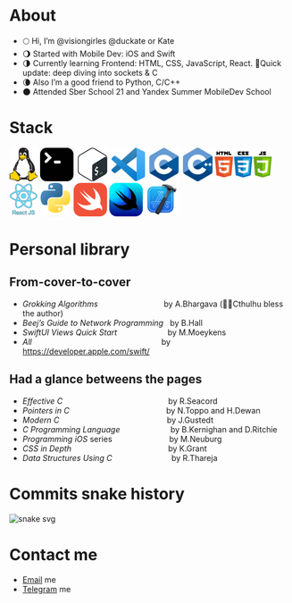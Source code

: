 # About

- 🌕 Hi, I’m @visiongirles @duckate or Kate
- 🌖 Started with Mobile Dev: iOS and Swift
- 🌗 Currently learning Frontend: HTML, CSS, JavaScript, React. 🦊Quick update: deep diving into sockets & C
- 🌘 Also I’m a good friend to Python, C/C++
- 🌑 Attended Sber School 21 and Yandex Summer MobileDev School

# Stack
![unix](https://github.com/visiongirles/visiongirles/blob/main/logo/unix-logo.png)
![cmd-line](https://github.com/visiongirles/visiongirles/blob/main/logo/cmd-line-logo.png)
![bash](https://github.com/visiongirles/visiongirles/blob/main/logo/bash-logo.png)
![vsc](https://github.com/visiongirles/visiongirles/blob/main/logo/vsc-logo.png)
![c](https://github.com/visiongirles/visiongirles/blob/main/logo/c-logo.png)
![cpp](https://github.com/visiongirles/visiongirles/blob/main/logo/cpp-logo.png)
![html css js](https://github.com/visiongirles/visiongirles/blob/main/logo/html-css-js-logo.png)
![react](https://github.com/visiongirles/visiongirles/blob/main/logo/react-js-logo.png)
![python](https://github.com/visiongirles/visiongirles/blob/main/logo/python-logo.png)
![swift](https://github.com/visiongirles/visiongirles/blob/main/logo/swift-logo.png)
![swiftui](https://github.com/visiongirles/visiongirles/blob/main/logo/swiftui-logo.png)
![xcode](https://github.com/visiongirles/visiongirles/blob/main/logo/xcode-logo.png)


# Personal library
## From-cover-to-cover
- _Grokking Algorithms_ &nbsp;&nbsp;&nbsp;&nbsp;&nbsp;&nbsp;&nbsp;&nbsp;&nbsp;&nbsp;&nbsp;&nbsp;&nbsp;&nbsp;&nbsp;&nbsp;&nbsp;&nbsp;&nbsp;&nbsp;&nbsp;&nbsp;&nbsp;&nbsp;&nbsp;&nbsp;&nbsp;&nbsp;
by A.Bhargava (🙏🐙Cthulhu bless the author)
- _Beej’s Guide to Network Programming_
&nbsp;
by B.Hall
- _SwiftUI Views Quick Start_
&nbsp;&nbsp;&nbsp;&nbsp;&nbsp;&nbsp;&nbsp;&nbsp;&nbsp;&nbsp;&nbsp;&nbsp;&nbsp;&nbsp;&nbsp;&nbsp;&nbsp;&nbsp;&nbsp;&nbsp;&nbsp;
by M.Moeykens
- _All_
&nbsp;&nbsp;&nbsp;&nbsp;&nbsp;&nbsp;&nbsp;&nbsp;&nbsp;&nbsp;&nbsp;&nbsp;&nbsp;&nbsp;&nbsp;&nbsp;&nbsp;&nbsp;&nbsp;&nbsp;&nbsp;&nbsp;&nbsp;
&nbsp;&nbsp;&nbsp;&nbsp;&nbsp;&nbsp;&nbsp;&nbsp;&nbsp;&nbsp;&nbsp;&nbsp;&nbsp;&nbsp;&nbsp;&nbsp;&nbsp;&nbsp;&nbsp;&nbsp;&nbsp;&nbsp;&nbsp;
&nbsp;&nbsp;&nbsp;&nbsp;&nbsp;&nbsp;&nbsp;&nbsp;&nbsp;
by https://developer.apple.com/swift/

## Had a glance betweens the pages
- _Effective C_
&nbsp;&nbsp;&nbsp;&nbsp;&nbsp;&nbsp;&nbsp;&nbsp;&nbsp;&nbsp;&nbsp;&nbsp;&nbsp;&nbsp;&nbsp;&nbsp;&nbsp;&nbsp;&nbsp;&nbsp;&nbsp;&nbsp;&nbsp;
&nbsp;&nbsp;&nbsp;&nbsp;&nbsp;&nbsp;&nbsp;&nbsp;&nbsp;&nbsp;&nbsp;&nbsp;&nbsp;&nbsp;&nbsp;&nbsp;&nbsp;&nbsp;&nbsp;&nbsp;&nbsp;&nbsp;
by R.Seacord
- _Pointers in C_
&nbsp;&nbsp;&nbsp;&nbsp;&nbsp;&nbsp;&nbsp;&nbsp;&nbsp;&nbsp;&nbsp;&nbsp;&nbsp;&nbsp;&nbsp;&nbsp;&nbsp;&nbsp;&nbsp;&nbsp;&nbsp;&nbsp;&nbsp;
&nbsp;&nbsp;&nbsp;&nbsp;&nbsp;&nbsp;&nbsp;&nbsp;&nbsp;&nbsp;&nbsp;&nbsp;&nbsp;&nbsp;&nbsp;&nbsp;&nbsp;&nbsp;
by N.Toppo and H.Dewan
- _Modern C_
&nbsp;&nbsp;&nbsp;&nbsp;&nbsp;&nbsp;&nbsp;&nbsp;&nbsp;&nbsp;&nbsp;&nbsp;&nbsp;&nbsp;&nbsp;&nbsp;&nbsp;&nbsp;&nbsp;&nbsp;&nbsp;&nbsp;&nbsp;
&nbsp;&nbsp;&nbsp;&nbsp;&nbsp;&nbsp;&nbsp;&nbsp;&nbsp;&nbsp;&nbsp;&nbsp;&nbsp;&nbsp;&nbsp;&nbsp;&nbsp;&nbsp;&nbsp;&nbsp;&nbsp;&nbsp;&nbsp;
by J.Gustedt
- _C Programming Language_
&nbsp;&nbsp;&nbsp;&nbsp;&nbsp;&nbsp;&nbsp;&nbsp;&nbsp;&nbsp;&nbsp;&nbsp;&nbsp;&nbsp;&nbsp;&nbsp;&nbsp;&nbsp;&nbsp;&nbsp;&nbsp;
by B.Kernighan and D.Ritchie
- _Programming iOS_ series
&nbsp;&nbsp;&nbsp;&nbsp;&nbsp;&nbsp;&nbsp;&nbsp;&nbsp;&nbsp;&nbsp;&nbsp;&nbsp;&nbsp;&nbsp;&nbsp;&nbsp;&nbsp;&nbsp;&nbsp;&nbsp;&nbsp;&nbsp;&nbsp;
by M.Neuburg
- _CSS in Depth_
&nbsp;&nbsp;&nbsp;&nbsp;&nbsp;&nbsp;&nbsp;&nbsp;&nbsp;&nbsp;&nbsp;&nbsp;&nbsp;&nbsp;&nbsp;&nbsp;&nbsp;&nbsp;&nbsp;&nbsp;&nbsp;&nbsp;&nbsp;
&nbsp;&nbsp;&nbsp;&nbsp;&nbsp;&nbsp;&nbsp;&nbsp;&nbsp;&nbsp;&nbsp;&nbsp;&nbsp;&nbsp;&nbsp;&nbsp;&nbsp;&nbsp;
by K.Grant
- _Data Structures Using C_
&nbsp;&nbsp;&nbsp;&nbsp;&nbsp;&nbsp;&nbsp;&nbsp;&nbsp;&nbsp;&nbsp;&nbsp;&nbsp;&nbsp;&nbsp;&nbsp;&nbsp;&nbsp;&nbsp;&nbsp;&nbsp;&nbsp;&nbsp;&nbsp;&nbsp;
by R.Thareja


# Commits snake history
![snake svg](https://github.com/visiongirles/visiongirles/blob/output/github-contribution-grid-snake.svg)

# Contact me
- <a href="mailto:busy.sychenko@gmail.com">Email</a> me
- <a href="https://t.me/duckate">Telegram</a> me
